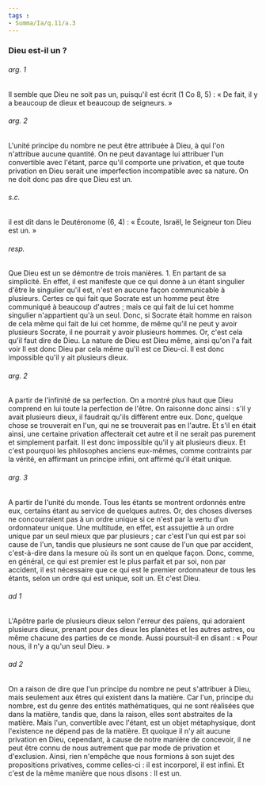 ```yaml
---
tags : 
- Summa/Ia/q.11/a.3
---
```


### Dieu est-il un ?

###### arg. 1
Il semble que Dieu ne soit pas un, puisqu'il est écrit (1 Co 8, 5) : « De fait, il y a beaucoup de dieux et beaucoup de seigneurs. » 

###### arg. 2
L'unité principe du nombre ne peut être attribuée à Dieu, à qui l'on n'attribue aucune quantité. On ne peut davantage lui attribuer l'un convertible avec l'étant, parce qu'il comporte une privation, et que toute privation en Dieu serait une imperfection incompatible avec sa nature. On ne doit donc pas dire que Dieu est un. 

###### s.c.
il est dit dans le Deutéronome (6, 4) : « Écoute, Israël, le Seigneur ton Dieu est un. » 

###### resp.
Que Dieu est un se démontre de trois manières. 1. En partant de sa simplicité. En effet, il est manifeste que ce qui donne à un étant singulier d'être le singulier qu'il est, n'est en aucune façon communicable à plusieurs. Certes ce qui fait que Socrate est un homme peut être communiqué à beaucoup d'autres ; mais ce qui fait de lui cet homme singulier n'appartient qu'à un seul. Donc, si Socrate était homme en raison de cela même qui fait de lui cet homme, de même qu'il ne peut y avoir plusieurs Socrate, il ne pourrait y avoir plusieurs hommes. Or, c'est cela qu'il faut dire de Dieu. La nature de Dieu est Dieu même, ainsi qu'on l'a fait voir Il est donc Dieu par cela même qu'il est ce Dieu-ci. Il est donc impossible qu'il y ait plusieurs dieux. 

###### arg. 2
A partir de l'infinité de sa perfection. On a montré plus haut que Dieu comprend en lui toute la perfection de l'être. On raisonne donc ainsi : s'il y avait plusieurs dieux, il faudrait qu'ils diffèrent entre eux. Donc, quelque chose se trouverait en l'un, qui ne se trouverait pas en l'autre. Et s'il en était ainsi, une certaine privation affecterait cet autre et il ne serait pas purement et simplement parfait. Il est donc impossible qu'il y ait plusieurs dieux. Et c'est pourquoi les philosophes anciens eux-mêmes, comme contraints par la vérité, en affirmant un principe infini, ont affirmé qu'il était unique. 

###### arg. 3
A partir de l'unité du monde. Tous les étants se montrent ordonnés entre eux, certains étant au service de quelques autres. Or, des choses diverses ne concourraient pas à un ordre unique si ce n'est par la vertu d'un ordonnateur unique. Une multitude, en effet, est assujettie à un ordre unique par un seul mieux que par plusieurs ; car c'est l'un qui est par soi cause de l'un, tandis que plusieurs ne sont cause de l'un que par accident, c'est-à-dire dans la mesure où ils sont un en quelque façon. Donc, comme, en général, ce qui est premier est le plus parfait et par soi, non par accident, il est nécessaire que ce qui est le premier ordonnateur de tous les étants, selon un ordre qui est unique, soit un. Et c'est Dieu. 

###### ad 1
L'Apôtre parle de plusieurs dieux selon l'erreur des païens, qui adoraient plusieurs dieux, prenant pour des dieux les planètes et les autres astres, ou même chacune des parties de ce monde. Aussi poursuit-il en disant : « Pour nous, il n'y a qu'un seul Dieu. » 

###### ad 2
On a raison de dire que l'un principe du nombre ne peut s'attribuer à Dieu, mais seulement aux êtres qui existent dans la matière. Car l'un, principe du nombre, est du genre des entités mathématiques, qui ne sont réalisées que dans la matière, tandis que, dans la raison, elles sont abstraites de la matière. Mais l'un, convertible avec l'étant, est un objet métaphysique, dont l'existence ne dépend pas de la matière. Et quoique il n'y ait aucune privation en Dieu, cependant, à cause de notre manière de concevoir, il ne peut être connu de nous autrement que par mode de privation et d'exclusion. Ainsi, rien n'empêche que nous formions à son sujet des propositions privatives, comme celles-ci : il est incorporel, il est infini. Et c'est de la même manière que nous disons : Il est un. 



